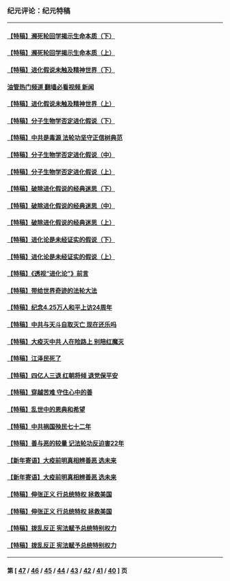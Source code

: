 ### 纪元评论：纪元特稿
---
#### [【特稿】濒死轮回学揭示生命本质（下）](../../pages/nsc424/n14069057.md?09210330) 
#### [【特稿】濒死轮回学揭示生命本质（上）](../../pages/nsc424/n14056006.md?09210330) 
#### [【特稿】进化假说未触及精神世界（下）](../../pages/nsc424/n14048707.md?09210330) 
#### [油管热门频道 翻墙必看视频 新闻](ok?09210330)
#### [【特稿】进化假说未触及精神世界（上）](../../pages/nsc424/n14042113.md?09210330) 
#### [【特稿】分子生物学否定进化假说（下）](../../pages/nsc424/n14038267.md?09210330) 
#### [【特稿】中共是毒源 法轮功坚守正信树典范](../../pages/nsc424/n14037281.md?09210330) 
#### [【特稿】分子生物学否定进化假说（中）](../../pages/nsc424/n14035548.md?09210330) 
#### [【特稿】分子生物学否定进化假说（上）](../../pages/nsc424/n14032398.md?09210330) 
#### [【特稿】破除进化假说的经典迷思（下）](../../pages/nsc424/n14029015.md?09210330) 
#### [【特稿】破除进化假说的经典迷思（中）](../../pages/nsc424/n14027341.md?09210330) 
#### [【特稿】破除进化假说的经典迷思（上）](../../pages/nsc424/n14024749.md?09210330) 
#### [【特稿】进化论是未经证实的假说（下）](../../pages/nsc424/n14022170.md?09210330) 
#### [【特稿】进化论是未经证实的假说（上）](../../pages/nsc424/n14020737.md?09210330) 
#### [【特稿】《透视“进化论”》前言](../../pages/nsc424/n14019941.md?09210330) 
#### [【特稿】带给世界奇迹的法轮大法](../../pages/nsc424/n13994132.md?09210330) 
#### [【特稿】纪念4.25万人和平上访24周年](../../pages/nsc424/n13980883.md?09210330) 
#### [【特稿】中共与天斗自取灭亡 现在还乐吗](../../pages/nsc424/n13897482.md?09210330) 
#### [【特稿】大疫灭中共 人在险路上 别陪红魔灭](../../pages/nsc424/n13890697.md?09210330) 
#### [【特稿】江泽民死了](../../pages/nsc424/n13876300.md?09210330) 
#### [【特稿】四亿人三退 红朝将倾 退党保平安](../../pages/nsc424/n13794378.md?09210330) 
#### [【特稿】穿越苦难 守住心中的善](../../pages/nsc424/n13784979.md?09210330) 
#### [【特稿】乱世中的恩典和希望](../../pages/nsc424/n13734687.md?09210330) 
#### [【特稿】中共祸国殃民七十二年](../../pages/nsc424/n13272607.md?09210330) 
#### [【特稿】善与恶的较量 记法轮功反迫害22年](../../pages/nsc424/n13086597.md?09210330) 
#### [【新年寄语】大疫前明真相辨善恶 选未来](../../pages/nsc424/n12660855.md?09210330) 
#### [【新年寄语】大疫前明真相辨善恶 选未来](../../pages/nsc424/n12660855.md?09210330) 
#### [【特稿】伸张正义 行总统特权 拯救美国](../../pages/nsc424/n12616806.md?09210330) 
#### [【特稿】伸张正义 行总统特权 拯救美国](../../pages/nsc424/n12616806.md?09210330) 
#### [【特稿】拨乱反正 宪法赋予总统特别权力](../../pages/nsc424/n12598306.md?09210330) 
#### [【特稿】拨乱反正 宪法赋予总统特别权力](../../pages/nsc424/n12598306.md?09210330) 

---
#### 第 [ [47](./47.md?09210330) / [46](./46.md?09210330) / [45](./45.md?09210330) / [44](./44.md?09210330) / [43](./43.md?09210330) / [42](./42.md?09210330) / [41](./41.md?09210330) / [40](./40.md?09210330) ] 页
